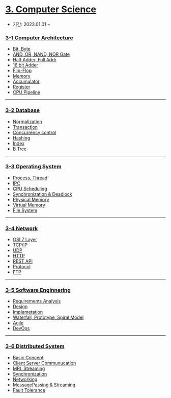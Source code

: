 # [3. Computer Science](./computer_science/README.md)
- 기간: 2023.01.01 ~
 

### [3-1 Computer Architecture]()
- [Bit, Byte]()
- [AND, OR, NAND, NOR Gate]()
- [Half Adder, Full Addr]()
- [16 bit Adder]()
- [Flip-Flop]()
- [Memory]()
- [Accumulator]()
- [Register]()
- [CPU Pipeline]()

---
### [3-2 Database]()
- [Normalization]()
- [Transaction]()
- [Concurrency control]()
- [Hashing]()
- [Index]()
- [B Tree]()


---
### [3-3 Operating System]()
- [Process, Thread]()
- [IPC]()
- [CPU Scheduling]()
- [Synchronization & Deadlock]()
- [Physical Memory]()
- [Virtual Memory]()
- [File System]()
  
---
### [3-4 Network]()

- [OSI 7 Layer]()
- [TCP/IP]()
- [UDP]()
- [HTTP]()
- [REST API]()
- [Protocol]()
- [FTP]()
  
---
### [3-5 Software Enginnering]()

- [Requirements Analysis]()
- [Design]()
- [Implemetation]()
- [Waterfall, Prototype, Spiral Model]()
- [Agile]()
- [DevOps]()

---

### [3-6 Distributed System]()
- [Basic Concept]()
- [Client Server Communucation]()
- [MRI, Streaming]()
- [Synchronization]()
- [Networking]()
- [MessagePassing & Streaming]()
- [Fault Tolerance]()

